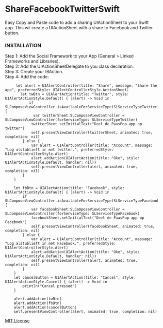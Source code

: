 # ShareFacebookTwitterSwift
Easy Copy and Paste code to add a sharing UIActionSheet to your Swift app.
This wil create a UIActionSheet with a share to Facebook and Twitter button.


<h3>INSTALLATION</h3>

Step 1: Add the Social Framework to your App (General > Linked Frameworks and Libraries). <br>
Step 2: Add the UIActionSheetDelegate to you class declaration. <br>
Step 3: Create your IBAction. <br>
Step 4: Add the code: <br>

         let alert = UIAlertController(title: "Share", message: "Share the app", preferredStyle: UIAlertControllerStyle.ActionSheet)
           let twBtn = UIAlertAction(title: "Twitter", style: UIAlertActionStyle.Default) { (alert) -> Void in
               if SLComposeViewController.isAvailableForServiceType(SLServiceTypeTwitter){
                 var twitterSheet:SLComposeViewController = SLComposeViewController(forServiceType: SLServiceTypeTwitter)
                twitterSheet.setInitialText("Deel de PaasPop app op twitter")
                self.presentViewController(twitterSheet, animated: true, completion: nil)
            } else {
                var alert = UIAlertController(title: "Account", message: "Log alstublieft in met twitter.", preferredStyle: UIAlertControllerStyle.Alert)
                alert.addAction(UIAlertAction(title: "Oke", style: UIAlertActionStyle.Default, handler: nil))
                self.presentViewController(alert, animated: true, completion: nil)
            }
        }
    
        let fbBtn = UIAlertAction(title: "Facebook", style: UIAlertActionStyle.Default) { (alert) -> Void in
            if SLComposeViewController.isAvailableForServiceType(SLServiceTypeFacebook){
                var facebookSheet:SLComposeViewController = SLComposeViewController(forServiceType: SLServiceTypeFacebook)
                facebookSheet.setInitialText("Deel de PaasPop app op Facebook")
                self.presentViewController(facebookSheet, animated: true, completion: nil)
            } else {
                var alert = UIAlertController(title: "Account", message: "Log alstublieft in met Facebook.", preferredStyle: UIAlertControllerStyle.Alert)
                alert.addAction(UIAlertAction(title: "Oke", style: UIAlertActionStyle.Default, handler: nil))
                self.presentViewController(alert, animated: true, completion: nil)
            }
        }
        let cancelButton = UIAlertAction(title: "Cancel", style: UIAlertActionStyle.Cancel) { (alert) -> Void in
            println("Cancel pressed")
        }
        
        alert.addAction(twBtn)
        alert.addAction(fbBtn)
        alert.addAction(cancelButton)
        self.presentViewController(alert, animated: true, completion: nil)



<a href="http://opensource.org/licenses/MIT">MIT License</a>
